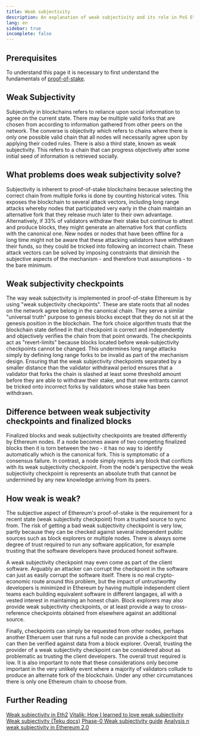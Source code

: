```yaml
---
title: Weak subjectivity
description: An explanation of weak subjectivity and its role in PoS Ethereum.
lang: en
sidebar: true
incomplete: false
---
```


## Prerequisites

To understand this page it is necessary to first understand the fundamentals of [proof-of-stake](/developers/docs/consensus-mechanisms/pos/).

## Weak Subjectivity

Subjectivity in blockchains refers to reliance upon social information to agree on the current state. There may be multiple valid forks that are chosen from according to information gathered from other peers on the network. The converse is objectivity which refers to chains where there is only one possible valid chain that all nodes will necessarily agree upon by applying their coded rules. There is also a third state, known as weak subjectivity. This refers to a chain that can progress objectively after some initial seed of information is retrieved socially.

## What problems does weak subjectivity solve?

Subjectivity is inherent to proof-of-stake blockchains because selecting the correct chain from multiple forks is done by counting historical votes. This exposes the blockchain to several attack vectors, including long range attacks whereby nodes that participated very early in the chain maintain an alternative fork that they release much later to their own advantage. Alternatively, if 33% of validators withdraw their stake but continue to attest and produce blocks, they might generate an alternative fork that conflicts with the canonical one. New nodes or nodes that have been offline for a long time might not be aware that these attacking validators have withdrawn their funds, so they could be tricked into following an incorrect chain. These attack vectors can be solved by imposing constraints that diminish the subjective aspects of the mechanism - and therefore trust assumptions - to the bare minimum.

## Weak subjectivity checkpoints

The way weak subjectivity is implemented in proof-of-stake Ethereum is by using "weak subjectivity checkpoints". These are state roots that all nodes on the network agree belong in the canonical chain. They serve a similar "universal truth" purpose to genesis blocks except that they do not sit at the genesis position in the blockchain. The fork choice algorithm trusts that the blockchain state defined in that checkpoint is correct and independently and objectively verifies the chain from that point onwards. The checkpoints act as "revert-limits" because blocks located before weak-subjectivity checkpoints cannot be changed. This undermines long range attacks simply by defining long range forks to be invalid as part of the mechanism design. Ensuring that the weak subjectivity checkpoints separated by a smaller distance than the validator withdrawal period ensures that a validator that forks the chain is slashed at least some threshold amount before they are able to withdraw their stake, and that new entrants cannot be tricked onto incorrect forks by validators whose stake has been withdrawn.

## Difference between weak subjectivity checkpoints and finalized blocks

Finalized blocks and weak subjectivity checkpoints are treated differently by Ethereum nodes. If a node becomes aware of two competing finalized blocks then it is torn between the two - it has no way to identify automatically which is the canonical fork. This is symptomatic of a consensus failure. In contrast, a node simply rejects any block that conflicts with its weak subjectivity checkpoint. From the node's perspective the weak subjectivity checkpoint is represents an absolute truth that cannot be undermined by any new knowledge arriving from its peers.

## How weak is weak?

The subjective aspect of Ethereum's proof-of-stake is the requirement for a recent state (weak subjectivity checkpoint) from a trusted source to sync from. The risk of getting a bad weak subjectivity checkpoint is very low, partly because they can be checked against several independent public sources such as block explorers or multiple nodes. There is always some degree of trust required to run any software application, for example trusting that the software developers have produced honest software.

A weak subjectivity checkpoint may even come as part of the client software. Arguably an attacker can corrupt the checkpoint in the software can just as easily corrupt the software itself. There is no real crypto-economic route around this problem, but the impact of untrustworthy developers is minimized in Ethereum by having multiple independent client teams each building equivalent software in different langages, all with a vested interest in maintaining an honest chain. Block explorers may also provide weak subjectivity checkpoints, or at least provide a way to cross-reference checkpoints obtained from elsewhere against an additional source.

Finally, checkpoints can simply be requested from other nodes, perhaps another Etheruem user that runs a full node can provide a checkpoint that can then be verified against data from a block explorer. Overall, trusting the provider of a weak subjectivity checkpoint can be considered about as problematic as trusting the client developers. The overall trust required is low. It is also important to note that these considerations only become important in the very unlikely event where a majority of validators collude to produce an alternate fork of the blockchain. Under any other circumstances there is only one Ethereum chain to choose from.

## Further Reading

[Weak subjectivity in Eth2](https://notes.ethereum.org/@adiasg/weak-subjectvity-eth2)
[Vitalik: How I learned to love weak subjectivity](https://blog.ethereum.org/2014/11/25/proof-stake-learned-love-weak-subjectivity/)
[Weak subjectivity (Teku docs)](https://docs.teku.consensys.net/en/latest/Concepts/Weak-Subjectivity/)
[Phase-0 Weak subjectivity guide](https://github.com/ethereum/consensus-specs/blob/dev/specs/phase0/weak-subjectivity.md)
[Analysis n weak subjectivity in Ethereum 2.0](https://github.com/runtimeverification/beacon-chain-verification/blob/master/weak-subjectivity/weak-subjectivity-analysis.pdf)
